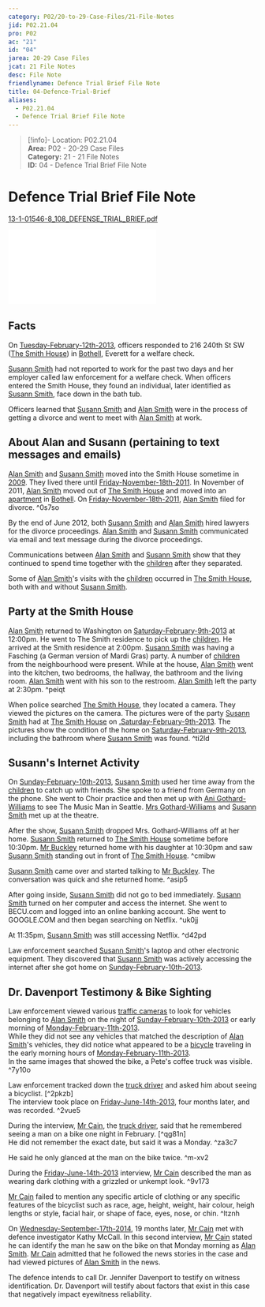```yaml
---  
category: P02/20-to-29-Case-Files/21-File-Notes  
jid: P02.21.04  
pro: P02  
ac: "21"  
id: "04"  
jarea: 20-29 Case Files  
jcat: 21 File Notes  
desc: File Note  
friendlyname: Defence Trial Brief File Note  
title: 04-Defence-Trial-Brief  
aliases:  
  - P02.21.04  
  - Defence Trial Brief File Note  
---  
```

>[!info]- Location: P02.21.04  
>**Area:** P02 - 20-29 Case Files  
>**Category:** 21 - 21 File Notes  
>**ID:** 04 - Defence Trial Brief File Note  
  
# Defence Trial Brief File Note  
  
[13-1-01546-8_108_DEFENSE_TRIAL_BRIEF.pdf](../../../assets/attachments/17_13-1-01546-8_108_DEFENSE_TRIAL_BRIEF.pdf)  
  
![](../../../assets/attachments/17_13-1-01546-8_108_DEFENSE_TRIAL_BRIEF.pdf)  
  
## Facts  
  
On [Tuesday-February-12th-2013](../../10-to-19-Case-Dates/12-Crime-Dates/03-2013-02-12-Tuesday-February-12th-2013.md#), officers responded to 216 240th St SW ([The Smith House](../../50-to-59-Investigation/52-Key-Locations/04-The-Smith-House.md#)) in [Bothell](../../50-to-59-Investigation/52-Key-Locations/05-Bothell.md#), Everett for a welfare check.  
  
[Susann Smith](../../70-to-79-People/71-Victims/02-Susann-Smith.md#.md#) had not reported to work for the past two days and her employer called law enforcement for a welfare check. When officers entered the Smith House, they found an individual, later identified as [Susann Smith](../../70-to-79-People/71-Victims/02-Susann-Smith.md#), face down in the bath tub.  
  
Officers learned that [Susann Smith](../../70-to-79-People/71-Victims/02-Susann-Smith.md#.md#.md#.md#.md#.md#.md#.md#.md#.md#.md#) and [Alan Smith](../../70-to-79-People/72-Suspects-and-People-of-Interest/02-Alan-Smith.md#.md#.md#.md#) were in the process of getting a divorce and went to meet with [Alan Smith](../../70-to-79-People/72-Suspects-and-People-of-Interest/02-Alan-Smith.md#) at work.  
  
## About Alan and Susann (pertaining to text messages and emails)  
  
[Alan Smith](../../70-to-79-People/72-Suspects-and-People-of-Interest/02-Alan-Smith.md#.md#.md#.md#.md#) and [Susann Smith](../../70-to-79-People/71-Victims/02-Susann-Smith.md#.md#.md#) moved into the Smith House sometime in [2009](../../10-to-19-Case-Dates/11-Background-Dates/02-2009.md#). They lived there until [Friday-November-18th-2011](../../10-to-19-Case-Dates/11-Background-Dates/04-2011-11-18-Friday-November-18th-2011.md#). In November of 2011, [Alan Smith](../../70-to-79-People/72-Suspects-and-People-of-Interest/02-Alan-Smith.md#.md#.md#.md#.md#.md#.md#.md#) moved out of [The Smith House](../../50-to-59-Investigation/52-Key-Locations/04-The-Smith-House.md#.md#) and moved into an [apartment](../../50-to-59-Investigation/52-Key-Locations/06-Apartment.md#) in [Bothell](../../50-to-59-Investigation/52-Key-Locations/05-Bothell.md#.md#). On [Friday-November-18th-2011](../../10-to-19-Case-Dates/11-Background-Dates/04-2011-11-18-Friday-November-18th-2011.md#), [Alan Smith](../../70-to-79-People/72-Suspects-and-People-of-Interest/02-Alan-Smith.md#.md#) filed for divorce. ^0s7so  
  
By the end of June 2012, both [Susann Smith](../../70-to-79-People/71-Victims/02-Susann-Smith.md#.md#.md#.md#.md#.md#.md#.md#.md#.md#.md#.md#.md#) and [Alan Smith](../../70-to-79-People/72-Suspects-and-People-of-Interest/02-Alan-Smith.md#) hired lawyers for the divorce proceedings. [Alan Smith](../../70-to-79-People/72-Suspects-and-People-of-Interest/02-Alan-Smith.md#.md#.md#) and [Susann Smith](../../70-to-79-People/71-Victims/02-Susann-Smith.md#.md#.md#.md#) communicated via email and text message during the divorce proceedings.  
  
Communications between [Alan Smith](../../70-to-79-People/72-Suspects-and-People-of-Interest/02-Alan-Smith.md#.md#) and [Susann Smith](../../70-to-79-People/71-Victims/02-Susann-Smith.md#.md#.md#.md#.md#) show that they continued to spend time together with the [children](../../70-to-79-People/73-Family-and-Friends/08-Children.md#) after they separated.  
  
Some of [Alan Smith](../../70-to-79-People/72-Suspects-and-People-of-Interest/02-Alan-Smith.md#.md#.md#)'s visits with the [children](../../70-to-79-People/73-Family-and-Friends/08-Children.md#.md#) occurred in [The Smith House](../../50-to-59-Investigation/52-Key-Locations/04-The-Smith-House.md#.md#.md#), both with and without [Susann Smith](../../70-to-79-People/71-Victims/02-Susann-Smith.md#.md#.md#.md#.md#.md#).   
  
## Party at the Smith House  
  
[Alan Smith](../../70-to-79-People/72-Suspects-and-People-of-Interest/02-Alan-Smith.md#.md#.md#.md#.md#) returned to Washington on [Saturday-February-9th-2013](../../10-to-19-Case-Dates/11-Background-Dates/19-2013-02-09-Saturday-February-9th-2013.md#) at 12:00pm. He went to The Smith residence to pick up the [children](../../70-to-79-People/73-Family-and-Friends/08-Children.md#). He arrived at the Smith residence at 2:00pm. [Susann Smith](../../70-to-79-People/71-Victims/02-Susann-Smith.md#.md#.md#.md#.md#.md#.md#) was having a Fasching (a German version of Mardi Gras) party. A number of [children](../../70-to-79-People/73-Family-and-Friends/08-Children.md#.md#.md#) from the neighbourhood were present. While at the house, [Alan Smith](../../70-to-79-People/72-Suspects-and-People-of-Interest/02-Alan-Smith.md#) went into the kitchen, two bedrooms, the hallway, the bathroom and the living room. [Alan Smith](../../70-to-79-People/72-Suspects-and-People-of-Interest/02-Alan-Smith.md#.md#.md#.md#) went with his son to the restroom. [Alan Smith](../../70-to-79-People/72-Suspects-and-People-of-Interest/02-Alan-Smith.md#.md#.md#.md#.md#.md#) left the party at 2:30pm. ^peiqt  
  
When police searched [The Smith House](../../50-to-59-Investigation/52-Key-Locations/04-The-Smith-House.md#), they located a camera. They viewed the pictures on the camera. The pictures were of the party [Susann Smith](../../70-to-79-People/71-Victims/02-Susann-Smith.md#) had at [The Smith House](../../50-to-59-Investigation/52-Key-Locations/04-The-Smith-House.md#.md#.md#.md#) on [.Saturday-February-9th-2013](../../10-to-19-Case-Dates/11-Background-Dates/19-2013-02-09-Saturday-February-9th-2013.md#). The pictures show the condition of the home on [Saturday-February-9th-2013](../../10-to-19-Case-Dates/11-Background-Dates/19-2013-02-09-Saturday-February-9th-2013.md#.md#), including the bathroom where [Susann Smith](../../70-to-79-People/71-Victims/02-Susann-Smith.md#.md#.md#.md#.md#.md#.md#.md#) was found. ^ti2ld  
  
## Susann's Internet Activity  
  
On [Sunday-February-10th-2013](../../10-to-19-Case-Dates/11-Background-Dates/20-2013-02-10-Sunday-February-10th-2013.md#), [Susann Smith](../../70-to-79-People/71-Victims/02-Susann-Smith.md#.md#) used her time away from the [children](../../70-to-79-People/73-Family-and-Friends/08-Children.md#.md#.md#.md#) to catch up with friends. She spoke to a friend from Germany on the phone. She went to Choir practice and then met up with [Ani Gothard-Williams](../../70-to-79-People/73-Family-and-Friends/06-Ani-Gothard-Williams.md#) to see The Music Man in Seattle. [Mrs Gothard-Williams](../../70-to-79-People/73-Family-and-Friends/06-Ani-Gothard-Williams.md#) and [Susann Smith](../../70-to-79-People/71-Victims/02-Susann-Smith.md#.md#.md#.md#.md#.md#.md#.md#.md#) met up at the theatre.  
  
After the show, [Susann Smith](../../70-to-79-People/71-Victims/02-Susann-Smith.md#.md#.md#.md#) dropped Mrs. Gothard-Williams off at her home. [Susann Smith](../../70-to-79-People/71-Victims/02-Susann-Smith.md#.md#.md#) returned to [The Smith House](../../50-to-59-Investigation/52-Key-Locations/04-The-Smith-House.md#.md#) sometime before 10:30pm. [Mr Buckley](../../70-to-79-People/73-Family-and-Friends/07-Mr-Buckley.md#) returned home with his daughter at 10:30pm and saw [Susann Smith](../../70-to-79-People/71-Victims/02-Susann-Smith.md#.md#.md#.md#.md#.md#.md#.md#.md#.md#) standing out in front of [The Smith House](../../50-to-59-Investigation/52-Key-Locations/04-The-Smith-House.md#.md#.md#.md#.md#). ^cmibw  
  
[Susann Smith](../../70-to-79-People/71-Victims/02-Susann-Smith.md#.md#.md#.md#.md#) came over and started talking to [Mr Buckley](../../70-to-79-People/73-Family-and-Friends/07-Mr-Buckley.md#.md#). The conversation was quick and she returned home. ^asip5  
  
After going inside, [Susann Smith](../../70-to-79-People/71-Victims/02-Susann-Smith.md#.md#.md#.md#.md#.md#) did not go to bed immediately. [Susann Smith](../../70-to-79-People/71-Victims/02-Susann-Smith.md#.md#.md#.md#.md#.md#.md#.md#.md#.md#.md#.md#) turned on her computer and access the internet. She went to BECU.com and logged into an online banking account. She went to GOOGLE.COM and then began searching on Netflix. ^uk0jj  
  
At 11:35pm, [Susann Smith](../../70-to-79-People/71-Victims/02-Susann-Smith.md#.md#.md#.md#.md#.md#.md#) was still accessing Netflix. ^d42pd  
  
Law enforcement searched [Susann Smith](../../70-to-79-People/71-Victims/02-Susann-Smith.md#)'s laptop and other electronic equipment. They discovered that [Susann Smith](../../70-to-79-People/71-Victims/02-Susann-Smith.md#.md#.md#.md#.md#.md#.md#.md#.md#.md#.md#.md#.md#.md#) was actively accessing the internet after she got home on [Sunday-February-10th-2013](../../10-to-19-Case-Dates/11-Background-Dates/20-2013-02-10-Sunday-February-10th-2013.md#.md#).   
  
## Dr. Davenport Testimony & Bike Sighting  
  
Law enforcement viewed various [traffic cameras](../../60-to-69-Evidence/61-Digital/02-CCTV.md#) to look for vehicles belonging to [Alan Smith](../../70-to-79-People/72-Suspects-and-People-of-Interest/02-Alan-Smith.md#.md#.md#.md#.md#.md#.md#) on the night of [Sunday-February-10th-2013](../../10-to-19-Case-Dates/11-Background-Dates/20-2013-02-10-Sunday-February-10th-2013.md#.md#.md#) or early morning of [Monday-February-11th-2013](../../10-to-19-Case-Dates/12-Crime-Dates/02-2013-02-11-Monday-February-11th-2013.md#).    
While they did not see any vehicles that matched the description of [Alan Smith](../../70-to-79-People/72-Suspects-and-People-of-Interest/02-Alan-Smith.md#.md#)'s vehicles, they did notice what appeared to be a [bicycle](../../60-to-69-Evidence/63-Physical/02-Bicycle.md#) traveling in the early morning hours of [Monday-February-11th-2013](../../10-to-19-Case-Dates/12-Crime-Dates/02-2013-02-11-Monday-February-11th-2013.md#.md#).    
In the same images that showed the bike, a Pete's coffee truck was visible. ^7y10o  
  
Law enforcement tracked down the [truck driver](../../70-to-79-People/74-Witnesses/03-Truck-Driver.md#) and asked him about seeing a bicyclist. [^2pkzb]    
The interview took place on [Friday-June-14th-2013](../../10-to-19-Case-Dates/13-Investigation-Dates/20-2013-06-14-Friday-June-14th-2013.md#), four months later, and was recorded. ^2vue5  
  
During the interview, [Mr Cain](../../70-to-79-People/74-Witnesses/03-Truck-Driver.md#.md#.md#.md#), the [truck driver](../../70-to-79-People/74-Witnesses/03-Truck-Driver.md#.md#), said that he remembered seeing a man on a bike one night in February. [^qg81n]    
He did not remember the exact date, but said it was a Monday. ^za3c7  
  
He said he only glanced at the man on the bike twice. ^m-xv2  
  
During the [Friday-June-14th-2013](../../10-to-19-Case-Dates/13-Investigation-Dates/20-2013-06-14-Friday-June-14th-2013.md#.md#) interview, [Mr Cain](../../70-to-79-People/74-Witnesses/03-Truck-Driver.md#.md#.md#) described the man as wearing dark clothing with a grizzled or unkempt look. ^9v173  
  
[Mr Cain](../../70-to-79-People/74-Witnesses/03-Truck-Driver.md#) failed to mention any specific article of clothing or any specific features of the bicyclist such as race, age, height, weight, hair colour, heigh lengths or style, facial hair, or shape of face, eyes, nose, or chin. ^ltznh  
  
On [Wednesday-September-17th-2014](../../10-to-19-Case-Dates/13-Investigation-Dates/43-2014-09-17-September-17th-2014.md#), 19 months later, [Mr Cain](../../70-to-79-People/74-Witnesses/03-Truck-Driver.md#) met with defence investigator Kathy McCall. In this second interview, [Mr Cain](../../70-to-79-People/74-Witnesses/03-Truck-Driver.md#.md#) stated he can identify the man he saw on the bike on that Monday morning as [Alan Smith](../../70-to-79-People/72-Suspects-and-People-of-Interest/02-Alan-Smith.md#.md#.md#.md#.md#.md#). [Mr Cain](../../70-to-79-People/74-Witnesses/03-Truck-Driver.md#.md#.md#.md#.md#) admitted that he followed the news stories in the case and had viewed pictures of [Alan Smith](../../70-to-79-People/72-Suspects-and-People-of-Interest/02-Alan-Smith.md#.md#.md#.md#.md#.md#.md#.md#.md#) in the news.  
  
The defence intends to call Dr. Jennifer Davenport to testify on witness identification. Dr. Davenport will testify about factors that exist in this case that negatively impact eyewitness reliability.  
